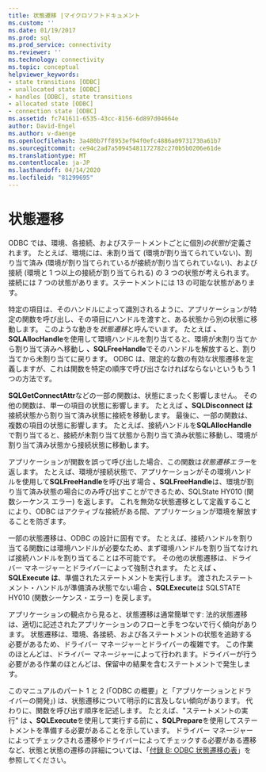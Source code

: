 ```yaml
---
title: 状態遷移 |マイクロソフトドキュメント
ms.custom: ''
ms.date: 01/19/2017
ms.prod: sql
ms.prod_service: connectivity
ms.reviewer: ''
ms.technology: connectivity
ms.topic: conceptual
helpviewer_keywords:
- state transitions [ODBC]
- unallocated state [ODBC]
- handles [ODBC], state transitions
- allocated state [ODBC]
- connection state [ODBC]
ms.assetid: fc741611-6535-43cc-8156-6d897d04664e
author: David-Engel
ms.author: v-daenge
ms.openlocfilehash: 3a480b7ff8953ef94f0efc4886a09731730a61b7
ms.sourcegitcommit: ce94c2ad7a50945481172782c270b5b0206e61de
ms.translationtype: MT
ms.contentlocale: ja-JP
ms.lasthandoff: 04/14/2020
ms.locfileid: "81299695"
---
```

# <a name="state-transitions"></a>状態遷移
ODBC では、環境、各接続、およびステートメントごとに個別*の状態*が定義されます。 たとえば、環境には、未割り当て (環境が割り当てられていない)、割り当て済み (環境が割り当てられているが接続が割り当てられていない)、および接続 (環境と 1 つ以上の接続が割り当てられる) の 3 つの状態が考えられます。 接続には 7 つの状態があります。ステートメントには 13 の可能な状態があります。  
  
 特定の項目は、そのハンドルによって識別されるように、アプリケーションが特定の関数を呼び出し、その項目にハンドルを渡すと、ある状態から別の状態に移動します。 このような動きを*状態遷移*と呼んでいます。 たとえば **、SQLAllocHandle**を使用して環境ハンドルを割り当てると、環境が未割り当てから割り当て済みへ移動し **、SQLFreeHandle**でそのハンドルを解放すると、割り当てから未割り当てに戻ります。 ODBC は、限定的な数の有効な状態遷移を定義しますが、これは関数を特定の順序で呼び出さなければならないというもう 1 つの方法です。  
  
 **SQLGetConnectAttr**などの一部の関数は、状態にまったく影響しません。 その他の関数は、単一の項目の状態に影響します。 たとえば **、SQLDisconnect は**接続状態から割り当て済み状態に接続を移動します。 最後に、一部の関数は、複数の項目の状態に影響します。 たとえば、接続ハンドルを**SQLAllocHandle**で割り当てると、接続が未割り当て状態から割り当て済み状態に移動し、環境が割り当て済み状態から接続状態に移動します。  
  
 アプリケーションが関数を誤って呼び出した場合、この関数は*状態遷移エラー*を返します。 たとえば、環境が接続状態で、アプリケーションがその環境ハンドルを使用して**SQLFreeHandle**を呼び出す場合 **、SQLFreeHandle**は、環境が割り当て済み状態の場合にのみ呼び出すことができるため、SQLState HY010 (関数シーケンス エラー) を返します。 これを無効な状態遷移として定義することにより、ODBC はアクティブな接続がある間、アプリケーションが環境を解放することを防ぎます。  
  
 一部の状態遷移は、ODBC の設計に固有です。 たとえば、接続ハンドルを割り当てる関数には環境ハンドルが必要なため、まず環境ハンドルを割り当てなければ接続ハンドルを割り当てることは不可能です。 その他の状態遷移は、ドライバー マネージャーとドライバーによって強制されます。 たとえば **、SQLExecute は**、準備されたステートメントを実行します。 渡されたステートメント・ハンドルが準備済み状態でない場合 **、SQLExecute**は SQLSTATE HY010 (関数シーケンス・エラー) を戻します。  
  
 アプリケーションの観点から見ると、状態遷移は通常簡単です: 法的状態遷移は、適切に記述されたアプリケーションのフローと手をつないで行く傾向があります。 状態遷移は、環境、各接続、および各ステートメントの状態を追跡する必要があるため、ドライバー マネージャーとドライバーの複雑です。 この作業のほとんどは、ドライバー マネージャーによって行われます。ドライバーが行う必要がある作業のほとんどは、保留中の結果を含むステートメントで発生します。  
  
 このマニュアルのパート 1 と 2 (「ODBC の概要」と「アプリケーションとドライバーの開発」) は、状態遷移について明示的に言及しない傾向があります。 代わりに、関数を呼び出す順序を記述します。 たとえば、"ステートメントの実行" は **、SQLExecute**を使用して実行する前に **、SQLPrepare**を使用してステートメントを準備する必要があることを示しています。 ドライバー マネージャーによってチェックされる遷移やドライバーによってチェックする必要がある遷移など、状態と状態の遷移の詳細については、「[付録 B: ODBC 状態遷移の表](../../../odbc/reference/appendixes/appendix-b-odbc-state-transition-tables.md)」を参照してください。
